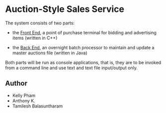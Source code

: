 # Auction-Style Sales Service

The system consists of two parts:

- the [Front End](FrontEnd/README.md), a point of purchase terminal for bidding and advertising items (written in C++)

- the [Back End](AuctionrBack/README.md), an overnight batch processor to maintain and update a master auctions file (written in Java)

Both parts will be run as console applications, that is, they are to be invoked from a command line and use text and text file input/output only.

## Author
- Kelly Pham
- Anthony K.
- Tamilesh Balasuntharam

